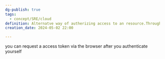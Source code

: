 ```yaml
---
dg-publish: true
tags:
  - concept/SRE/cloud
definition: Alternatve way of autherizing access to an resource.Through an Device code generated on the device
creation_date: 2024-05-02 22:00

---
```




you can request a access token via the browser after you authenticate yourself

